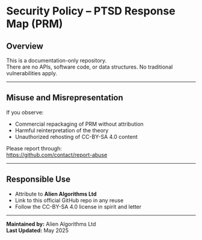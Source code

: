 # Security Policy – PTSD Response Map (PRM)

## Overview

This is a documentation-only repository.  
There are no APIs, software code, or data structures. No traditional vulnerabilities apply.

---

## Misuse and Misrepresentation

If you observe:

- Commercial repackaging of PRM without attribution  
- Harmful reinterpretation of the theory  
- Unauthorized rehosting of CC-BY-SA 4.0 content  

Please report through:  
https://github.com/contact/report-abuse

---

## Responsible Use

- Attribute to **Alien Algorithms Ltd**  
- Link to this official GitHub repo in any reuse  
- Follow the CC-BY-SA 4.0 license in spirit and letter

---

**Maintained by:** Alien Algorithms Ltd  
**Last Updated:** May 2025  
